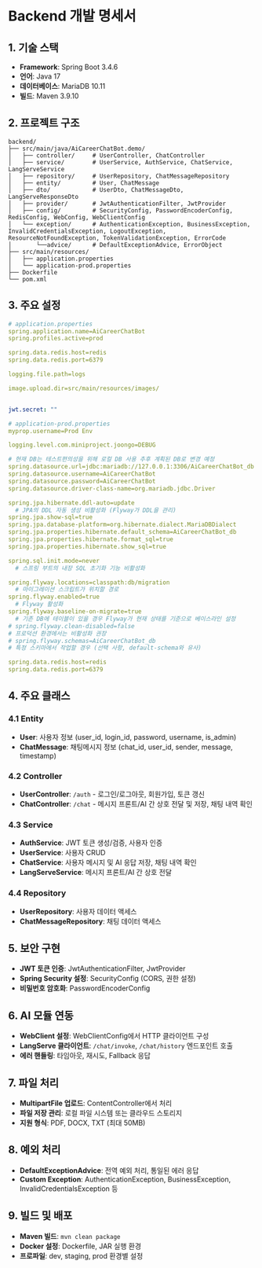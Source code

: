 # Backend 개발 명세서

## 1. 기술 스택

- **Framework**: Spring Boot 3.4.6
- **언어**: Java 17
- **데이터베이스**: MariaDB 10.11
- **빌드**: Maven 3.9.10

## 2. 프로젝트 구조

```
backend/
├── src/main/java/AiCareerChatBot.demo/
│   ├── controller/     # UserController, ChatController
│   ├── service/        # UserService, AuthService, ChatService, LangServeService
│   ├── repository/     # UserRepository, ChatMessageRepository
│   ├── entity/         # User, ChatMessage
│   ├── dto/            # UserDto, ChatMessageDto, LangServeResponseDto
│   ├── provider/       # JwtAuthenticationFilter, JwtProvider
│   ├── config/         # SecurityConfig, PasswordEncoderConfig, RedisConfig, WebConfig, WebClientConfig
│   └── exception/      # AuthenticationException, BusinessException, InvalidCredentialsException, LogoutException, ResourceNotFoundException, TokenValidationException, ErrorCode
│       └──advice/      # DefaultExceptionAdvice, ErrorObject
├── src/main/resources/
│   ├── application.properties
│   └── application-prod.properties
├── Dockerfile
└── pom.xml
```

## 3. 주요 설정

```yaml
# application.properties
spring.application.name=AiCareerChatBot
spring.profiles.active=prod

spring.data.redis.host=redis
spring.data.redis.port=6379

logging.file.path=logs

image.upload.dir=src/main/resources/images/


jwt.secret: ""

# application-prod.properties
myprop.username=Prod Env

logging.level.com.miniproject.joongo=DEBUG

# 현재 DB는 테스트편의성을 위해 로컬 DB 사용 추후 계획된 DB로 변경 예정
spring.datasource.url=jdbc:mariadb://127.0.0.1:3306/AiCareerChatBot_db
spring.datasource.username=AiCareerChatBot
spring.datasource.password=AiCareerChatBot
spring.datasource.driver-class-name=org.mariadb.jdbc.Driver

spring.jpa.hibernate.ddl-auto=update
  # JPA의 DDL 자동 생성 비활성화 (Flyway가 DDL을 관리)
spring.jpa.show-sql=true
spring.jpa.database-platform=org.hibernate.dialect.MariaDBDialect
spring.jpa.properties.hibernate.default_schema=AiCareerChatBot_db
spring.jpa.properties.hibernate.format_sql=true
spring.jpa.properties.hibernate.show_sql=true

spring.sql.init.mode=never
  # 스프링 부트의 내장 SQL 초기화 기능 비활성화

spring.flyway.locations=classpath:db/migration
  # 마이그레이션 스크립트가 위치할 경로
spring.flyway.enabled=true
  # Flyway 활성화
spring.flyway.baseline-on-migrate=true
  # 기존 DB에 테이블이 있을 경우 Flyway가 현재 상태를 기준으로 베이스라인 설정
# spring.flyway.clean-disabled=false
# 프로덕션 환경에서는 비활성화 권장
# spring.flyway.schemas=AiCareerChatBot_db
# 특정 스키마에서 작업할 경우 (선택 사항, default-schema와 유사)

spring.data.redis.host=redis
spring.data.redis.port=6379

```



## 4. 주요 클래스

### 4.1 Entity
- **User**: 사용자 정보 (user_id, login_id, password, username, is_admin)
- **ChatMessage**: 채팅메시지 정보 (chat_id, user_id, sender, message, timestamp)

### 4.2 Controller
- **UserController**: `/auth` - 로그인/로그아웃, 회원가입, 토큰 갱신
- **ChatController**: `/chat` - 메시지 프론트/AI 간 상호 전달 및 저장, 채팅 내역 확인

### 4.3 Service
- **AuthService**: JWT 토큰 생성/검증, 사용자 인증
- **UserService**: 사용자 CRUD
- **ChatService**: 사용자 메시지 및 AI 응답 저장, 채팅 내역 확인
- **LangServeService**: 메시지 프론트/AI 간 상호 전달

### 4.4 Repository
- **UserRepository**: 사용자 데이터 액세스
- **ChatMessageRepository**: 채팅 데이터 액세스

## 5. 보안 구현

- **JWT 토큰 인증**: JwtAuthenticationFilter, JwtProvider
- **Spring Security 설정**: SecurityConfig (CORS, 권한 설정)
- **비밀번호 암호화**: PasswordEncoderConfig

## 6. AI 모듈 연동

- **WebClient 설정**: WebClientConfig에서 HTTP 클라이언트 구성
- **LangServe 클라이언트**: `/chat/invoke`, `/chat/history` 엔드포인트 호출
- **에러 핸들링**: 타임아웃, 재시도, Fallback 응답

## 7. 파일 처리

- **MultipartFile 업로드**: ContentController에서 처리
- **파일 저장 관리**: 로컬 파일 시스템 또는 클라우드 스토리지
- **지원 형식**: PDF, DOCX, TXT (최대 50MB)

## 8. 예외 처리

- **DefaultExceptionAdvice**: 전역 예외 처리, 통일된 에러 응답
- **Custom Exception**: AuthenticationException, BusinessException, InvalidCredentialsException 등

## 9. 빌드 및 배포

- **Maven 빌드**: `mvn clean package`
- **Docker 설정**: Dockerfile, JAR 실행 환경
- **프로파일**: dev, staging, prod 환경별 설정